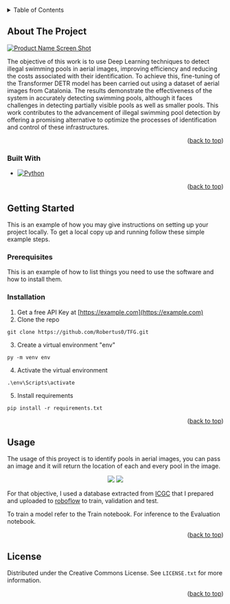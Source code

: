<a name="readme-top"></a>


<!-- TABLE OF CONTENTS -->
<details>
  <summary>Table of Contents</summary>
  <ol>
    <li>
      <a href="#about-the-project">About The Project</a>
      <ul>
        <li><a href="#built-with">Built With</a></li>
      </ul>
    </li>
    <li>
      <a href="#getting-started">Getting Started</a>
      <ul>
        <li><a href="#prerequisites">Prerequisites</a></li>
        <li><a href="#installation">Installation</a></li>
      </ul>
    </li>
    <li><a href="#usage">Usage</a></li>
    <li><a href="#license">License</a></li>
  </ol>
</details>



<!-- ABOUT THE PROJECT -->
## About The Project

[![Product Name Screen Shot][product-screenshot]](https://example.com)

The objective of this work is to use Deep Learning techniques to detect illegal swimming pools in aerial images, improving efficiency and reducing the costs associated with their identification. To achieve this, fine-tuning of the Transformer DETR model has been carried out using a dataset of aerial images from Catalonia. The results demonstrate the effectiveness of the system in accurately detecting swimming pools, although it faces challenges in detecting partially visible pools as well as smaller pools. This work contributes to the advancement of illegal swimming pool detection by offering a promising alternative to optimize the processes of identification and control of these infrastructures.

<p align="right">(<a href="#readme-top">back to top</a>)</p>



### Built With

* [![Python][Python.js]][Python-url]

<p align="right">(<a href="#readme-top">back to top</a>)</p>



<!-- GETTING STARTED -->
## Getting Started

This is an example of how you may give instructions on setting up your project locally.
To get a local copy up and running follow these simple example steps.

### Prerequisites

This is an example of how to list things you need to use the software and how to install them.

### Installation

1. Get a free API Key at [https://example.com](https://example.com)
2. Clone the repo
  ```
  git clone https://github.com/Robertus0/TFG.git
  ```
3. Create a virtual environment "env"
  ```
  py -m venv env
  ```
4. Activate the virtual environment
  ```
  .\env\Scripts\activate
  ```
5. Install requirements
  ```
  pip install -r requirements.txt
  ```

<p align="right">(<a href="#readme-top">back to top</a>)</p>



<!-- USAGE EXAMPLES -->
## Usage

The usage of this proyect is to identify pools in aerial images, you can pass an image and it will return the location of each and every pool in the image.

<p align="center">
  <img src="https://github.com/Robertus0/TFG/assets/80832973/6583606d-8241-41d8-b07c-1d02b744bb6a"/>
  <img src="https://github.com/Robertus0/TFG/assets/80832973/b78b4a7c-7c10-4842-a51c-e7bfbb006e40"/>
</p>

For that objective, I used a database extracted from [ICGC](https://www.icgc.cat/) that I prepared and uploaded to [roboflow](https://universe.roboflow.com/student-of-the-universitat-autonoma-de-barcelona/pools-detector/browse) to train, validation and test.

To train a model refer to the Train notebook. For inference to the Evaluation notebook.

<p align="right">(<a href="#readme-top">back to top</a>)</p>


<!-- LICENSE -->
## License

Distributed under the Creative Commons License. See `LICENSE.txt` for more information.

<p align="right">(<a href="#readme-top">back to top</a>)</p>



<!-- MARKDOWN LINKS & IMAGES -->
<!-- https://www.markdownguide.org/basic-syntax/#reference-style-links -->
[license-shield]: https://img.shields.io/github/license/Robertus0/TFG.svg?style=for-the-badge
[license-url]: https://github.com/Robertus0/TFG/blob/master/LICENSE.txt
[linkedin-shield]: https://img.shields.io/badge/-LinkedIn-black.svg?style=for-the-badge&logo=linkedin&colorB=555
[linkedin-url]: https://linkedin.com/in/roberto-manresa
[product-screenshot]: images/screenshot.png
[Python.js]: https://img.shields.io/badge/Python-3776AB?style=for-the-badge&logo=python&logoColor=white
[Python-url]: https://www.python.org/
